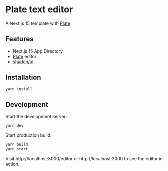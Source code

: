 # Plate text editor

A Next.js 15 template with [Plate](https://platejs.org/)

## Features

- Next.js 15 App Directory
- [Plate](https://platejs.org/) editor
- [shadcn/ui](https://ui.shadcn.com/)

## Installation

```bash
yarn install
```

## Development

Start the development server:

```bash
yarn dev
```

Start production build:

```bash
yarn build
yarn start
```

Visit http://localhost:3000/editor or http://localhost:3000 to see the editor in action.
